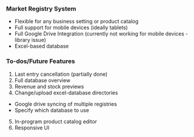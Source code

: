 ### Market Registry System  
- Flexible for any business setting or product catalog
- Full support for mobile devices (ideally tablets)
- Full Google Drive Integration (currently not working for mobile devices - library issue)
- Excel-based database

### To-dos/Future Features
1. Last entry cancellation (partially done)
2. Full database overview
3. Revenue and stock previews
4. Change/upload excel-database directories
  - Google drive syncing of multiple registries
  - Specify which database to use 
5. In-program product catalog editor
6. Responsive UI
